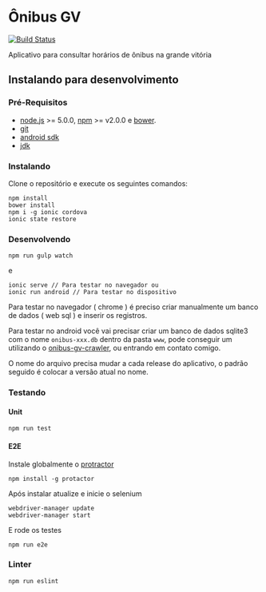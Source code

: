 # Ônibus GV

[![Build Status](https://travis-ci.org/onibus-gv/onibus-gv.svg?branch=master)](https://travis-ci.org/onibus-gv/onibus-gv)

Aplicativo para consultar horários de ônibus na grande vitória

## Instalando para desenvolvimento

### Pré-Requisitos

* [node.js](https://nodejs.org) >= 5.0.0, [npm](http://npmjs.com) >= v2.0.0 e [bower](http://bower.io).
* [git](https://git-scm.com/)
* [android sdk](https://developer.android.com/studio/index.html)
* [jdk](http://www.oracle.com/technetwork/pt/java/javase/downloads/index.html)

### Instalando

Clone o repositório e execute os seguintes comandos:

```shell
npm install
bower install
npm i -g ionic cordova
ionic state restore
```

### Desenvolvendo

```shell
npm run gulp watch
```

e

```shell
ionic serve // Para testar no navegador ou
ionic run android // Para testar no dispositivo
```

Para testar no navegador ( chrome ) é preciso criar manualmente um banco de dados ( web sql ) e inserir os registros.

Para testar no android você vai precisar criar um banco de dados sqlite3 com o nome `onibus-xxx.db` dentro da pasta `www`, pode conseguir um utilizando o [onibus-gv-crawler](https://github.com/onibus-gv/onibus-gv-crawler), ou entrando em contato comigo.

O nome do arquivo precisa mudar a cada release do aplicativo, o padrão seguido é
colocar a versão atual no nome.

### Testando

#### Unit

```shell
npm run test
```

#### E2E

Instale globalmente o [protractor](https://angular.github.io/protractor/)
```shell
npm install -g protactor
```

Após instalar atualize e inicie o selenium
```shell
webdriver-manager update
webdriver-manager start
```

E rode os testes
```shell
npm run e2e
```

### Linter
```shell
npm run eslint
```

